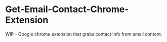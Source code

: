 # Get-Email-Contact-Chrome-Extension
WIP - Google chrome extension that grabs contact info from email content. 
